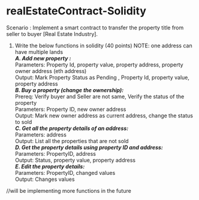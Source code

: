 # realEstateContract-Solidity
Scenario : Implement a smart contract to transfer the property title from seller to buyer [Real Estate Industry]. <br>
1. Write the below functions in solidity (40 points) NOTE: one address can have multiple lands <br>
  <b><i>A. Add new property : </i></b> <br>Parameters: Property Id, property value, property address, property owner address (eth address) <br>Output: Mark Property Status as Pending   , Property Id, property value, property address <br>
  <b><i>B. Buy a property (change the ownership):</i></b> <br>Prereq: Verify buyer and Seller are not same, Verify the status of the property <br>Parameters: Property ID, new owner     address <br>Output: Mark new owner address as current address, change the status to sold <br>
  <b><i>C. Get all the property details of an address:</i></b> <br>Parameters: address <br>Output: List all the properties that are not sold <br>
  <b><i>D. Get the property details using property ID and address:</i></b> <br>Parameters: PropertyID, address <br>Output: Status, property value, property address <br>
  <b><i>E. Edit the property details:</i></b> <br>Parameters: PropertyID, changed values <br>Output: Changes values <br>

//will be implementing more functions in the future <br>
